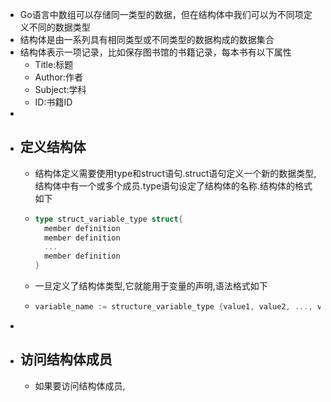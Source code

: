 - Go语言中数组可以存储同一类型的数据，但在结构体中我们可以为不同项定义不同的数据类型
- 结构体是由一系列具有相同类型或不同类型的数据构成的数据集合
- 结构体表示一项记录，比如保存图书馆的书籍记录，每本书有以下属性
	- Title:标题
	- Author:作者
	- Subject:学科
	- ID:书籍ID
-
- ## 定义结构体
	- 结构体定义需要使用type和struct语句.struct语句定义一个新的数据类型,结构体中有一个或多个成员.type语句设定了结构体的名称.结构体的格式如下
	- ```go
	  type struct_variable_type struct{
	    member definition
	    member definition
	    ...
	    member definition
	  }
	  ```
	- 一旦定义了结构体类型,它就能用于变量的声明,语法格式如下
	- ```go
	  variable_name := structure_variable_type {value1, value2, ..., valuen}
	  ```
-
- ## 访问结构体成员
	- 如果要访问结构体成员,